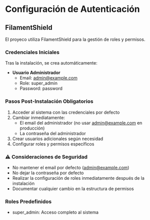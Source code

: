 # Configuración de Autenticación

## FilamentShield
El proyeco utiliza FilamentShield para la gestión de roles y permisos.

### Credenciales Iniciales
Tras la instalación, se crea automáticamente:

- **Usuario Administrador**
  - Email: admin@example.com
  - Role: super_admin
  - Password: password

### Pasos Post-Instalación Obligatorios
1. Acceder al sistema con las credenciales por defecto
2. Cambiar inmediatamente:
   - El email del administrador (no usar admin@example.com en producción)
   - La contraseña del administrador
3. Crear usuarios adicionales según necesidad
4. Configurar roles y permisos específicos

### ⚠️ Consideraciones de Seguridad
- No mantener el email por defecto (admin@example.com)
- No dejar la contraseña por defecto
- Realizar la configuración de roles inmediatamente después de la instalación
- Documentar cualquier cambio en la estructura de permisos

### Roles Predefinidos
- super_admin: Acceso completo al sistema